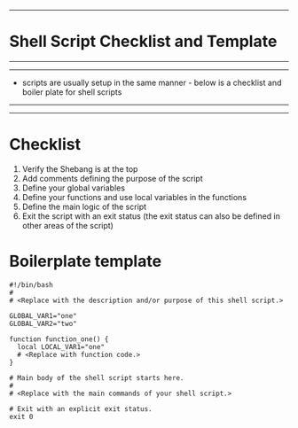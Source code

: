 ***
# Shell Script Checklist and Template
***
***
* scripts are usually setup in the same manner - below is a checklist and boiler plate for shell scripts
***
***
# Checklist 
1) Verify the Shebang is at the top
2) Add comments defining the purpose of the script
3) Define your global variables
4) Define your functions and use local variables in the functions
5) Define the main logic of the script
6) Exit the script with an exit status (the exit status can also be defined in other areas of the script)

# Boilerplate template
```
#!/bin/bash
#
# <Replace with the description and/or purpose of this shell script.>

GLOBAL_VAR1="one"
GLOBAL_VAR2="two"

function function_one() {
  local LOCAL_VAR1="one"
  # <Replace with function code.>
}

# Main body of the shell script starts here.
#
# <Replace with the main commands of your shell script.>

# Exit with an explicit exit status.
exit 0
```